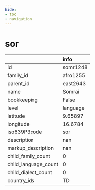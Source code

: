 ```yaml
---
hide:
- toc
- navigation
---
```

# sor
|                      | info     |
|:---------------------|:---------|
| id                   | somr1248 |
| family_id            | afro1255 |
| parent_id            | east2643 |
| name                 | Somrai   |
| bookkeeping          | False    |
| level                | language |
| latitude             | 9.65897  |
| longitude            | 16.6784  |
| iso639P3code         | sor      |
| description          | nan      |
| markup_description   | nan      |
| child_family_count   | 0        |
| child_language_count | 0        |
| child_dialect_count  | 0        |
| country_ids          | TD       |